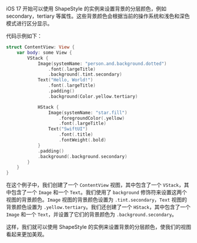 

iOS 17 开始可以使用 ShapeStyle 的实例来设置背景的分层颜色，例如 secondary，tertiary 等属性。这些背景颜色会根据当前的操作系统和浅色和深色模式进行区分显示。

代码示例如下：
```swift
struct ContentView: View {
    var body: some View {
        VStack {
            Image(systemName: "person.and.background.dotted")
                .font(.largeTitle)
                .background(.tint.secondary)
            Text("Hello, World!")
                .font(.largeTitle)
                .padding()
                .background(Color.yellow.tertiary)

            HStack {
                Image(systemName: "star.fill")
                    .foregroundColor(.yellow)
                    .font(.largeTitle)
                Text("SwiftUI")
                    .font(.title)
                    .fontWeight(.bold)
            }
            .padding()
            .background(.background.secondary)
        }
    }
}
```

在这个例子中，我们创建了一个 `ContentView` 视图，其中包含了一个 `VStack`，其中包含了一个 `Image` 和一个 `Text`。我们使用了 `background` 修饰符来设置这两个视图的背景颜色。`Image` 视图的背景颜色设置为 `.tint.secondary`，`Text` 视图的背景颜色设置为 `.yellow.tertiary`。我们还创建了一个 `HStack`，其中包含了一个 `Image` 和一个 `Text`，并设置了它们的背景颜色为 `.background.secondary`。

这样，我们就可以使用 ShapeStyle 的实例来设置背景的分层颜色，使我们的视图看起来更加美观。
